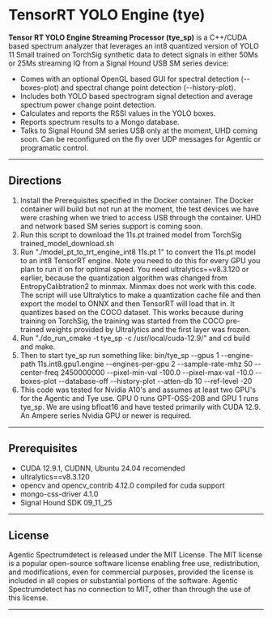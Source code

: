 # TensorRT YOLO Engine (tye)

**Tensor RT YOLO Engine Streaming Processor (tye_sp)** is a C++/CUDA based spectrum analyzer that leverages an int8 quantized version of YOLO 11 Small trained on TorchSig synthetic data to detect signals in either 50Ms or 25Ms streaming IQ from a Signal Hound USB SM series device:

* Comes with an optional OpenGL based GUI for spectral detection (--boxes-plot) and spectral change point detection (--history-plot).
* Includes both YOLO based spectrogram signal detection and average spectrum power change point detection.
* Calculates and reports the RSSI values in the YOLO boxes.
* Reports spectrum results to a Mongo database.
* Talks to Signal Hound SM series USB only at the moment, UHD coming soon. Can be reconfigured on the fly over UDP messages for Agentic or programatic control.


---

## Directions

1. Install the Prerequisites specified in the Docker container. The Docker container will build but not run at the moment, the test devices we have were crashing when we tried to access USB through the container. UHD and network based SM series support is coming soon.  
2. Run this script to download the 11s.pt trained model from TorchSig trained_model_download.sh
3. Run "./model_pt_to_trt_engine_int8 11s.pt 1" to convert the 11s.pt model to an int8 TensorRT engine. Note you need to do this for every GPU you plan to run it on for optimal speed. You need ultralytics==v8.3.120 or earlier, because the quantization algorithm was changed from EntropyCalibtration2 to minmax. Minmax does not work with this code. The script will use Ultralytics to make a quantization cache file and then export the model to ONNX and then TensorRT will load that in. It quantizes based on the COCO dataset. This works because during training on TorchSig, the training was started from the COCO pre-trained weights provided by Ultralytics and the first layer was frozen.
4. Run "./do_run_cmake -t tye_sp -c /usr/local/cuda-12.9/" and cd build and make.
5. Then to start tye_sp run something like: bin/tye_sp --gpus 1 --engine-path 11s.int8.gpu1.engine   --engines-per-gpu 2    --sample-rate-mhz 50 --center-freq 2450000000 --pixel-min-val -100.0 --pixel-max-val -10.0 --boxes-plot --database-off --history-plot --atten-db 10 --ref-level -20
6. This code was tested for Nvidia A10's and assumes at least two GPU's for the Agentic and Tye use. GPU 0 runs GPT-OSS-20B and GPU 1 runs tye_sp. We are using bfloat16 and have tested primarily with CUDA 12.9. An Ampere series Nvidia GPU or newer is required. 
---

## Prerequisites

* CUDA 12.9.1, CUDNN, Ubuntu 24.04 recomended 
* ultralytics==v8.3.120
* opencv and opencv_contrib 4.12.0 compiled for cuda support
* mongo-css-driver 4.1.0
* Signal Hound SDK 09_11_25

---


## License

Agentic Spectrumdetect is released under the MIT License. The MIT license is a popular open-source software license enabling free use, redistribution, and modifications, even for commercial purposes, provided the license is included in all copies or substantial portions of the software. Agentic Spectrumdetect has no connection to MIT, other than through the use of this license.

---

